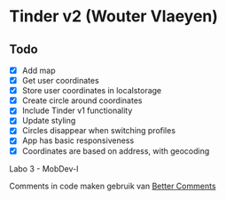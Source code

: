 # Tinder v2 (Wouter Vlaeyen)

## Todo

* [x] Add map
* [x] Get user coordinates
* [x] Store user coordinates in localstorage
* [x] Create circle around coordinates
* [x] Include Tinder v1 functionality
* [x] Update styling
* [x] Circles disappear when switching profiles
* [x] App has basic responsiveness
* [x] Coordinates are based on address, with geocoding

Labo 3 - MobDev-I

Comments in code maken gebruik van [Better Comments](https://marketplace.visualstudio.com/items?itemName=aaron-bond.better-comments)